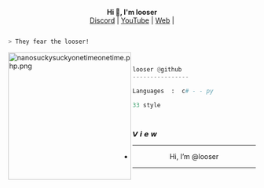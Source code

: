 <p align='center'>
  <b>Hi 👋, I'm looser</b><br>
  <a href="https://discord.gg/vlones">Discord</a> |
  <a href="https://www.youtube.com/channel/7nyco">YouTube</a> |
  <a href="https://fir3.cc/thenyc">Web</a> |



```bash

> They fear the looser!

```
<img src="[https://cdn.discordapp.com/attachments/1083107952707244062/1134249451884650548/c7d85d3af0e5d9cf8f63b41e43d11831.gif](https://media.discordapp.net/attachments/1072365168652206120/1132659787771940934/CDC71FCD-1C0E-41DF-A2FB-AF7DC89D6364.gif)" align="left" src="https://media.discordapp.net/attachments/975703159982923848/995337889321844886/1657350460774.jpg?width=682&height=682" alt="nanosuckysuckyonetimeonetime.php.png" width="250" height="260">

```py


looser @github
----------------

Languages  :  c# - - py

33 style

  
```

𝙑 𝙞 𝙚 𝙬
<img src="" style="max-width: 100%;">







------------												
- <p align="center"> Hi, I’m @looser

-----------------

<!---
looser Web/looser Web is a ✨ special ✨ repository because its `README.md` (this file) appears on your GitHub profile.
You can click the Preview link to take a look at your changes.
--->

